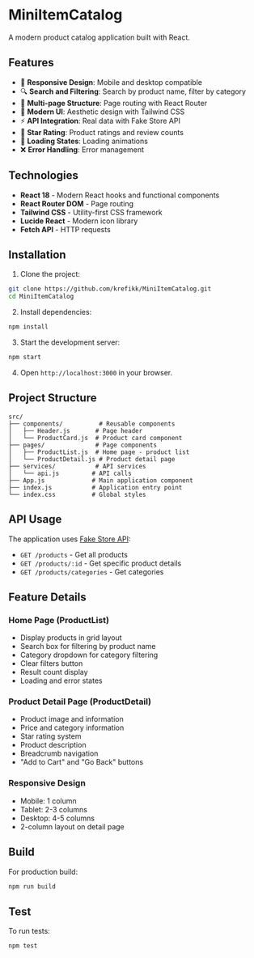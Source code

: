 # MiniItemCatalog

A modern product catalog application built with React.

## Features

- 📱 **Responsive Design**: Mobile and desktop compatible
- 🔍 **Search and Filtering**: Search by product name, filter by category
- 📄 **Multi-page Structure**: Page routing with React Router
- 🎨 **Modern UI**: Aesthetic design with Tailwind CSS
- ⚡ **API Integration**: Real data with Fake Store API
- 🌟 **Star Rating**: Product ratings and review counts
- 🔄 **Loading States**: Loading animations
- ❌ **Error Handling**: Error management

## Technologies

- **React 18** - Modern React hooks and functional components
- **React Router DOM** - Page routing
- **Tailwind CSS** - Utility-first CSS framework
- **Lucide React** - Modern icon library
- **Fetch API** - HTTP requests

## Installation

1. Clone the project:
```bash
git clone https://github.com/krefikk/MiniItemCatalog.git
cd MiniItemCatalog
```

2. Install dependencies:
```bash
npm install
```

3. Start the development server:
```bash
npm start
```

4. Open `http://localhost:3000` in your browser.

## Project Structure

```
src/
├── components/          # Reusable components
│   ├── Header.js       # Page header
│   └── ProductCard.js  # Product card component
├── pages/              # Page components
│   ├── ProductList.js  # Home page - product list
│   └── ProductDetail.js # Product detail page
├── services/           # API services
│   └── api.js         # API calls
├── App.js             # Main application component
├── index.js           # Application entry point
└── index.css          # Global styles
```

## API Usage

The application uses [Fake Store API](https://fakestoreapi.com/):

- `GET /products` - Get all products
- `GET /products/:id` - Get specific product details
- `GET /products/categories` - Get categories

## Feature Details

### Home Page (ProductList)
- Display products in grid layout
- Search box for filtering by product name
- Category dropdown for category filtering
- Clear filters button
- Result count display
- Loading and error states

### Product Detail Page (ProductDetail)
- Product image and information
- Price and category information
- Star rating system
- Product description
- Breadcrumb navigation
- "Add to Cart" and "Go Back" buttons

### Responsive Design
- Mobile: 1 column
- Tablet: 2-3 columns
- Desktop: 4-5 columns
- 2-column layout on detail page

## Build

For production build:
```bash
npm run build
```

## Test

To run tests:
```bash
npm test
```
